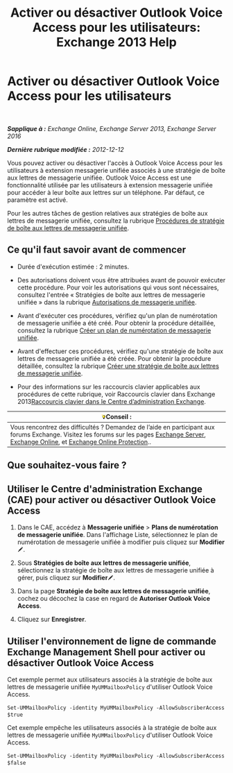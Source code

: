 ﻿---
title: 'Activer ou désactiver Outlook Voice Access pour les utilisateurs: Exchange 2013 Help'
TOCTitle: Activer ou désactiver Outlook Voice Access pour les utilisateurs
ms:assetid: c0c244a0-ad2f-4adf-bc1f-1d55fd7ea2d5
ms:mtpsurl: https://technet.microsoft.com/fr-fr/library/Dd351106(v=EXCHG.150)
ms:contentKeyID: 52057170
ms.date: 05/23/2018
mtps_version: v=EXCHG.150
ms.translationtype: MT
---

# Activer ou désactiver Outlook Voice Access pour les utilisateurs

 

_**Sapplique à :** Exchange Online, Exchange Server 2013, Exchange Server 2016_

_**Dernière rubrique modifiée :** 2012-12-12_

Vous pouvez activer ou désactiver l'accès à Outlook Voice Access pour les utilisateurs à extension messagerie unifiée associés à une stratégie de boîte aux lettres de messagerie unifiée. Outlook Voice Access est une fonctionnalité utilisée par les utilisateurs à extension messagerie unifiée pour accéder à leur boîte aux lettres sur un téléphone. Par défaut, ce paramètre est activé.

Pour les autres tâches de gestion relatives aux stratégies de boîte aux lettres de messagerie unifiée, consultez la rubrique [Procédures de stratégie de boîte aux lettres de messagerie unifiée](um-mailbox-policy-procedures-exchange-2013-help.md).

## Ce qu'il faut savoir avant de commencer

  - Durée d'exécution estimée : 2 minutes.

  - Des autorisations doivent vous être attribuées avant de pouvoir exécuter cette procédure. Pour voir les autorisations qui vous sont nécessaires, consultez l'entrée « Stratégies de boîte aux lettres de messagerie unifiée » dans la rubrique [Autorisations de messagerie unifiée](unified-messaging-permissions-exchange-2013-help.md).

  - Avant d'exécuter ces procédures, vérifiez qu'un plan de numérotation de messagerie unifiée a été créé. Pour obtenir la procédure détaillée, consultez la rubrique [Créer un plan de numérotation de messagerie unifiée](create-a-um-dial-plan-exchange-2013-help.md).

  - Avant d'effectuer ces procédures, vérifiez qu'une stratégie de boîte aux lettres de messagerie unifiée a été créée. Pour obtenir la procédure détaillée, consultez la rubrique [Créer une stratégie de boîte aux lettres de messagerie unifiée](create-a-um-mailbox-policy-exchange-2013-help.md).

  - Pour des informations sur les raccourcis clavier applicables aux procédures de cette rubrique, voir Raccourcis clavier dans Exchange 2013[Raccourcis clavier dans le Centre d’administration Exchange](keyboard-shortcuts-in-the-exchange-admin-center-exchange-online-protection-help.md).

<table>
<thead>
<tr class="header">
<th><img src="images/Bb125224.tip(EXCHG.150).gif" title="Conseil" alt="Conseil" />Conseil :</th>
</tr>
</thead>
<tbody>
<tr class="odd">
<td>Vous rencontrez des difficultés ? Demandez de l’aide en participant aux forums Exchange. Visitez les forums sur les pages <a href="https://go.microsoft.com/fwlink/p/?linkid=60612">Exchange Server</a>, <a href="https://go.microsoft.com/fwlink/p/?linkid=267542">Exchange Online</a>, et <a href="https://go.microsoft.com/fwlink/p/?linkid=285351">Exchange Online Protection</a>..</td>
</tr>
</tbody>
</table>


## Que souhaitez-vous faire ?

## Utiliser le Centre d'administration Exchange (CAE) pour activer ou désactiver Outlook Voice Access

1.  Dans le CAE, accédez à **Messagerie unifiée** \> **Plans de numérotation de messagerie unifiée**. Dans l'affichage Liste, sélectionnez le plan de numérotation de messagerie unifiée à modifier puis cliquez sur **Modifier**![Icône Modifier](images/Bb124582.6f53ccb2-1f13-4c02-bea0-30690e6ea71d(EXCHG.150).gif "Icône Modifier").

2.  Sous **Stratégies de boîte aux lettres de messagerie unifiée**, sélectionnez la stratégie de boîte aux lettres de messagerie unifiée à gérer, puis cliquez sur **Modifier**![Icône Modifier](images/Bb124582.6f53ccb2-1f13-4c02-bea0-30690e6ea71d(EXCHG.150).gif "Icône Modifier").

3.  Dans la page **Stratégie de boîte aux lettres de messagerie unifiée**, cochez ou décochez la case en regard de **Autoriser Outlook Voice Access**.

4.  Cliquez sur **Enregistrer**.

## Utiliser l'environnement de ligne de commande Exchange Management Shell pour activer ou désactiver Outlook Voice Access

Cet exemple permet aux utilisateurs associés à la stratégie de boîte aux lettres de messagerie unifiée `MyUMMailboxPolicy` d'utiliser Outlook Voice Access.

    Set-UMMailboxPolicy -identity MyUMMailboxPolicy -AllowSubscriberAccess $true

Cet exemple empêche les utilisateurs associés à la stratégie de boîte aux lettres de messagerie unifiée `MyUMMailboxPolicy` d'utiliser Outlook Voice Access.

    Set-UMMailboxPolicy -identity MyUMMailboxPolicy -AllowSubscriberAccess $false

